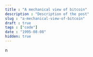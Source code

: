 ```yaml
---
title : "A mechanical view of bitcoin"
description : "Description of the post"
slug : "a-mechanical-view-of-bitcoin"
draft : true
tags : ["code"]
date : "1995-08-08"
hidden: true
---
```


 n


